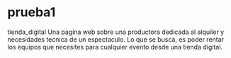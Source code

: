 # prueba1
tienda_digital
Una pagina web sobre una productora dedicada al alquiler y necesidades tecnica de un espectaculo. Lo que se busca, es poder rentar los equipos que necesites para cualquier evento desde una tienda digital.